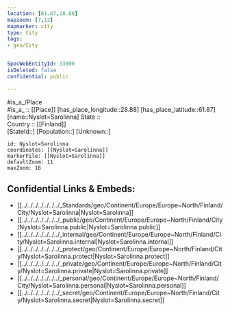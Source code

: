 ```yaml
---
location: [61.87,28.88] 
mapzoom: [7,12] 
mapmarker: city 
type: City
tags:
- geo/City


SpocWebEntityId: 33000
isDeleted: false
confidential: public

---
```

#is_a_/Place  
#is_a_ :: [[Place]] 
[has_place_longitude::28.88] 
[has_place_latitude::61.87] 
[name::Nyslot=Sarolinna] 
State ::  
Country :: [[Finland]]  
[StateId::] 
[Population::] 
[Unknown::] 


```leaflet
id: Nyslot=Sarolinna
coordinates: [[Nyslot=Sarolinna]] 
markerFile: [[Nyslot=Sarolinna]] 
defaultZoom: 11 
maxZoom: 18
```


## Confidential Links & Embeds: 
- [[../../../../../../../_Standards/geo/Continent/Europe/Europe~North/Finland/City/Nyslot=Sarolinna|Nyslot=Sarolinna]] 
- [[../../../../../../../_public/geo/Continent/Europe/Europe~North/Finland/City/Nyslot=Sarolinna.public|Nyslot=Sarolinna.public]] 
- [[../../../../../../../_internal/geo/Continent/Europe/Europe~North/Finland/City/Nyslot=Sarolinna.internal|Nyslot=Sarolinna.internal]] 
- [[../../../../../../../_protect/geo/Continent/Europe/Europe~North/Finland/City/Nyslot=Sarolinna.protect|Nyslot=Sarolinna.protect]] 
- [[../../../../../../../_private/geo/Continent/Europe/Europe~North/Finland/City/Nyslot=Sarolinna.private|Nyslot=Sarolinna.private]] 
- [[../../../../../../../_personal/geo/Continent/Europe/Europe~North/Finland/City/Nyslot=Sarolinna.personal|Nyslot=Sarolinna.personal]] 
- [[../../../../../../../_secret/geo/Continent/Europe/Europe~North/Finland/City/Nyslot=Sarolinna.secret|Nyslot=Sarolinna.secret]] 
